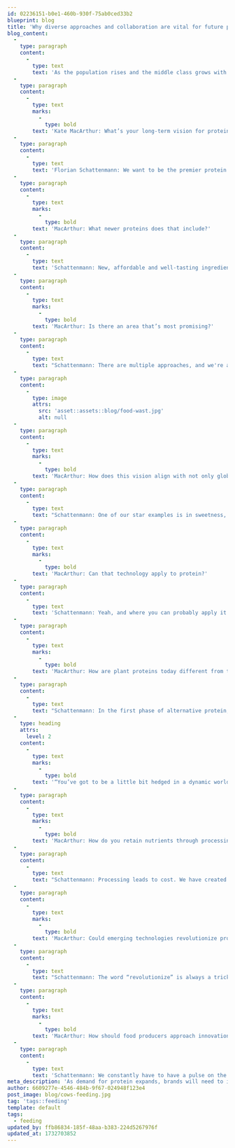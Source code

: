 ```yaml
---
id: 02236151-b0e1-460b-930f-75ab0ced33b2
blueprint: blog
title: 'Why diverse approaches and collaboration are vital for future protein needs'
blog_content:
  -
    type: paragraph
    content:
      -
        type: text
        text: 'As the population rises and the middle class grows with it, so will the demand for protein. But increasing production can strain the environment, the supply chain and food security, which is driving interest in plant-based and alternative protein sources. Florian Schattenmann is chief technology officer for Cargill, one of the leading global players in the production of protein. When he thinks what the future, he believes having multiple approaches to meet our protein needs is the best way to avoid getting caught in a hype cycle.'
  -
    type: paragraph
    content:
      -
        type: text
        marks:
          -
            type: bold
        text: 'Kate MacArthur: What’s your long-term vision for protein?'
  -
    type: paragraph
    content:
      -
        type: text
        text: 'Florian Schattenmann: We want to be the premier protein supplier 20, 30 years from now. That means you have to broaden your portfolio. Protein is the highest- index macronutrient with the highest growth rates and strong demand from the growing middle class.'
  -
    type: paragraph
    content:
      -
        type: text
        marks:
          -
            type: bold
        text: 'MacArthur: What newer proteins does that include?'
  -
    type: paragraph
    content:
      -
        type: text
        text: 'Schattenmann: New, affordable and well-tasting ingredients like mycoproteins or fungal proteins that can be created by a type of fermentation. We also see that as a longer play into cultivated proteins or hybrid products where consumers want to reduce meat consumption a bit. Ultimately, we keep investing in all protein options, including improving our animal proteins to feed our changing world.'
  -
    type: paragraph
    content:
      -
        type: text
        marks:
          -
            type: bold
        text: 'MacArthur: Is there an area that’s most promising?'
  -
    type: paragraph
    content:
      -
        type: text
        text: "Schattenmann: There are multiple approaches, and we're a big enough company that we can do multiple things at the same time. And not everything has to be invented in the house of Cargill. You’ve got to be a little bit hedged in a dynamic world. That's probably a good approach for looking into the future in general. Don't pick your winner too early because you might get caught up in a hype curve."
  -
    type: paragraph
    content:
      -
        type: image
        attrs:
          src: 'asset::assets::blog/food-wast.jpg'
          alt: null
  -
    type: paragraph
    content:
      -
        type: text
        marks:
          -
            type: bold
        text: 'MacArthur: How does this vision align with not only global food security, but also sustainability?'
  -
    type: paragraph
    content:
      -
        type: text
        text: "Schattenmann: One of our star examples is in sweetness, actually. A big trend on the nutritional side is natural, low-calorie or no-calorie sweeteners. And one of those is stevia. Stevia is grown in fields and then extracted like brewing tea. We were able to pinpoint which of the compounds in stevia extract are the best tasting and sweetest. And then we found a way to take a precision fermentation approach to make that compound in high yields. So no more big fields that you have to water and grow for a long time. You directly take sugar as an input in a fermentation process — that's an old technology — but we did it with a twist. And you can make that sweetener, which is 300 times as sweet as sugar and has the best taste from that stevia mix, in high yield."
  -
    type: paragraph
    content:
      -
        type: text
        marks:
          -
            type: bold
        text: 'MacArthur: Can that technology apply to protein?'
  -
    type: paragraph
    content:
      -
        type: text
        text: 'Schattenmann: Yeah, and where you can probably apply it first is on the dairy side. A lot of people around the world have some issue digesting dairy. This is more exploratory but a likely next step in the future of food.'
  -
    type: paragraph
    content:
      -
        type: text
        marks:
          -
            type: bold
        text: 'MacArthur: How are plant proteins today different from the cafeteria soybean burger of years ago?'
  -
    type: paragraph
    content:
      -
        type: text
        text: "Schattenmann: In the first phase of alternative protein, a lot of the companies out there focused on how you get close to that taste and texture because one thing we always learn is taste is king. So cost was left a little bit alone, so the products have been more expensive. Now we're in that second phase, and the products are getting really good. Cost is coming down a lot by decreasing the deck of ingredients and focusing on less processing. In phase three, we'll be able to build in additional nutritional benefits and cost parity to animal protein."
  -
    type: heading
    attrs:
      level: 2
    content:
      -
        type: text
        marks:
          -
            type: bold
        text: '“You’ve got to be a little bit hedged in a dynamic world. That’s probably a good approach for looking into the future in general. Don’t pick your winner too early because you might get caught up in a hype curve.”'
  -
    type: paragraph
    content:
      -
        type: text
        marks:
          -
            type: bold
        text: 'MacArthur: How do you retain nutrients through processing?'
  -
    type: paragraph
    content:
      -
        type: text
        text: "Schattenmann: Processing leads to cost. We have created a new partnership on mycoprotein with a company called Enough. They have a very efficient way of fermentation, so you don't have to separate anything, and it has all the nutrients in there. It has that meaty texture. You can eliminate a bunch of more highly processed ingredients. It's decreasing the ingredient deck, bringing ingredients by Mother Nature into the equation, and therefore driving better taste, lowering cost and retaining or even enhancing the nutritional value."
  -
    type: paragraph
    content:
      -
        type: text
        marks:
          -
            type: bold
        text: 'MacArthur: Could emerging technologies revolutionize protein?'
  -
    type: paragraph
    content:
      -
        type: text
        text: "Schattenmann: The word “revolutionize” is always a tricky one for me. Tastes are very unique. If you think about cellular protein or cultivated protein and all that has to work to make this an economic process, it's amazing how much work still has to happen. I think more and more not one of these technologies will revolutionize anything. It'll be the portfolio and using the right technology at the right time for the right application."
  -
    type: paragraph
    content:
      -
        type: text
        marks:
          -
            type: bold
        text: 'MacArthur: How should food producers approach innovation for the growing popularity of air fryers and small cooking appliances?'
  -
    type: paragraph
    content:
      -
        type: text
        text: 'Schattenmann: We constantly have to have a pulse on the dynamics in how we live. We see a lot more collaboration between the food manufacturer, a scaler like us, and maybe a technology provider. But you also see more early collaboration even with appliance makers. Because how do we make sure that the entire industry supports that? No one player can do it all.'
meta_description: 'As demand for protein expands, brands will need to innovate quickly and strategically to meet these needs without overly relying on any one innovation'
author: 6609277e-4546-484b-9f67-024948f123e4
post_image: blog/cows-feeding.jpg
tag: 'tags::feeding'
template: default
tags:
  - feeding
updated_by: ffb86834-185f-48aa-b383-224d5267976f
updated_at: 1732703852
---
```

